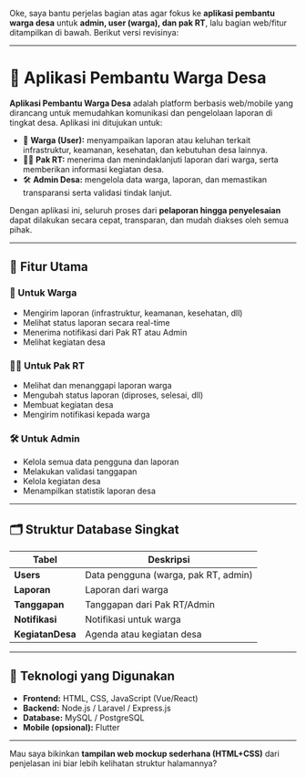Oke, saya bantu perjelas bagian atas agar fokus ke **aplikasi pembantu warga desa** untuk **admin, user (warga), dan pak RT**, lalu bagian web/fitur ditampilkan di bawah. Berikut versi revisinya:

---

# 🏡 Aplikasi Pembantu Warga Desa

**Aplikasi Pembantu Warga Desa** adalah platform berbasis web/mobile yang dirancang untuk memudahkan komunikasi dan pengelolaan laporan di tingkat desa.
Aplikasi ini ditujukan untuk:

* 👥 **Warga (User):** menyampaikan laporan atau keluhan terkait infrastruktur, keamanan, kesehatan, dan kebutuhan desa lainnya.
* 👨‍💼 **Pak RT:** menerima dan menindaklanjuti laporan dari warga, serta memberikan informasi kegiatan desa.
* 🛠️ **Admin Desa:** mengelola data warga, laporan, dan memastikan transparansi serta validasi tindak lanjut.

Dengan aplikasi ini, seluruh proses dari **pelaporan hingga penyelesaian** dapat dilakukan secara cepat, transparan, dan mudah diakses oleh semua pihak.

---

## 📲 Fitur Utama

### 👥 Untuk Warga

* Mengirim laporan (infrastruktur, keamanan, kesehatan, dll)
* Melihat status laporan secara real-time
* Menerima notifikasi dari Pak RT atau Admin
* Melihat kegiatan desa

### 👨‍💼 Untuk Pak RT

* Melihat dan menanggapi laporan warga
* Mengubah status laporan (diproses, selesai, dll)
* Membuat kegiatan desa
* Mengirim notifikasi kepada warga

### 🛠️ Untuk Admin

* Kelola semua data pengguna dan laporan
* Melakukan validasi tanggapan
* Kelola kegiatan desa
* Menampilkan statistik laporan desa

---

## 🗂️ Struktur Database Singkat

| Tabel            | Deskripsi                            |
| ---------------- | ------------------------------------ |
| **Users**        | Data pengguna (warga, pak RT, admin) |
| **Laporan**      | Laporan dari warga                   |
| **Tanggapan**    | Tanggapan dari Pak RT/Admin          |
| **Notifikasi**   | Notifikasi untuk warga               |
| **KegiatanDesa** | Agenda atau kegiatan desa            |

---

## 🚀 Teknologi yang Digunakan

* **Frontend:** HTML, CSS, JavaScript (Vue/React)
* **Backend:** Node.js / Laravel / Express.js
* **Database:** MySQL / PostgreSQL
* **Mobile (opsional):** Flutter

---

Mau saya bikinkan **tampilan web mockup sederhana (HTML+CSS)** dari penjelasan ini biar lebih kelihatan struktur halamannya?

